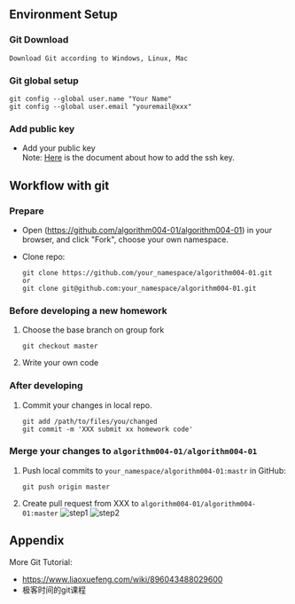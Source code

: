 Environment Setup
-----------------

### Git Download
```
Download Git according to Windows, Linux, Mac
```

### Git global setup

```
git config --global user.name "Your Name"
git config --global user.email "youremail@xxx"
```

### Add public key

* Add your public key   
Note: [Here](https://help.github.com/enterprise/2.15/user/articles/connecting-to-github-with-ssh) is the document about how to add the ssh key.


Workflow with git
-----------------


### Prepare

* Open (https://github.com/algorithm004-01/algorithm004-01) in your browser, and click "Fork", choose your own namespace.

* Clone repo:

	```
	git clone https://github.com/your_namespace/algorithm004-01.git 
	or
	git clone git@github.com:your_namespace/algorithm004-01.git
	```

### Before developing a new homework

1. Choose the base branch on group fork

	```
	git checkout master
	```
2. Write your own code


### After developing

1. Commit your changes in local repo.

	```
	git add /path/to/files/you/changed
	git commit -m 'XXX submit xx homework code'
	```


### Merge your changes to `algorithm004-01/algorithm004-01`

1. Push local commits to `your_namespace/algorithm004-01:mastr` in GitHub:

	```
	git push origin master
	```

2. Create pull request from XXX to `algorithm004-01/algorithm004-01:master`
   ![step1](https://github.com/honeyaya/algorithm004-01/blob/master/Utils/pr1.png)
   ![step2](https://github.com/honeyaya/algorithm004-01/blob/master/Utils/pr2.png)
   
    


Appendix
--------

More Git Tutorial:
- https://www.liaoxuefeng.com/wiki/896043488029600
- 极客时间的git课程

